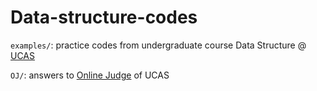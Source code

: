 # Data-structure-codes

`examples/`: practice codes from undergraduate course Data Structure @ [UCAS](https://bkjy.ucas.ac.cn/)

`OJ/`: answers to [Online Judge](http://42.192.84.166/) of UCAS
